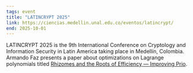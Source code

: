 ```yaml
---
tags: event
title: "LATINCRYPT 2025"
link: https://ciencias.medellin.unal.edu.co/eventos/latincrypt/
end: 2025-10-01
---
```


LATINCRYPT 2025 is the 9th International Conference on Cryptology and Information Security in Latin America taking place in Medellín, Colombia. Armando Faz presents a paper about optimizations on Lagrange polynomials titled [Rhizomes and the Roots of Efficiency — Improving Prio](/publications/Faz-Hernandez2025/).
